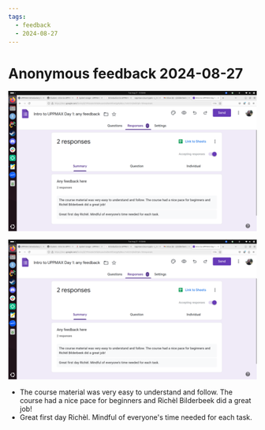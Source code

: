 ```yaml
---
tags:
  - feedback
  - 2024-08-27
---
```


# Anonymous feedback 2024-08-27

![Screenshot of 2024-08-27 anonymous feedback](screenshot_anonymous_feedback.png)

![2024-08-27 anonymous feedback](anonymous_feedback.png)

- The course material was very easy to understand and follow. The course had a nice pace for beginners and Richèl Bilderbeek did a great job!
- Great first day Richèl. Mindful of everyone's time needed for each task.
